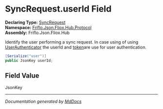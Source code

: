 ﻿<!--  
  <auto-generated>   
    The contents of this file were generated by a tool.  
    Changes to this file may be list if the file is regenerated  
  </auto-generated>   
-->

# SyncRequest.userId Field

**Declaring Type:** [SyncRequest](../index.md)  
**Namespace:** [Friflo.Json.Fliox.Hub.Protocol](../../index.md)  
**Assembly:** Friflo.Json.Fliox.Hub

Identify the user performing a sync request. In case using of using [UserAuthenticator](../../../DB/UserAuth/UserAuthenticator/index.md) the userId and [token](token.md)are use for user authentication.

```csharp
[Serialize("user")]
public JsonKey userId;
```

## Field Value

JsonKey

___

*Documentation generated by [MdDocs](https://github.com/ap0llo/mddocs)*
